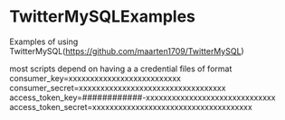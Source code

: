 TwitterMySQLExamples
====================
Examples of using TwitterMySQL(https://github.com/maarten1709/TwitterMySQL)

most scripts depend on having a a credential files of format
consumer_key=xxxxxxxxxxxxxxxxxxxxxxxxxx
consumer_secret=xxxxxxxxxxxxxxxxxxxxxxxxxxxxxxxxxx
access_token_key=############-xxxxxxxxxxxxxxxxxxxxxxxxxxxxxx
access_token_secret=xxxxxxxxxxxxxxxxxxxxxxxxxxxxxxxxxxxxx
